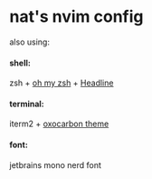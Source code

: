 # nat's nvim config


also using:

#### shell:

zsh + [oh my zsh](https://github.com/ohmyzsh/ohmyzsh) + [Headline](https://github.com/Moarram/headline)


#### terminal:

iterm2 + [oxocarbon theme](https://github.com/nyoom-engineering/oxocarbon-iterm2)


#### font:
jetbrains mono nerd font
